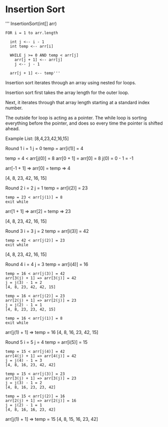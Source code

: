 # Insertion Sort

'''
 InsertionSort(int[] arr)

    FOR i = 1 to arr.length

      int j <-- i - 1
      int temp <-- arr[i]

      WHILE j >= 0 AND temp < arr[j]
        arr[j + 1] <-- arr[j]
        j <-- j - 1

      arr[j + 1] <-- temp'''

Insertion sort iterates through an array using nested for loops.

Insertion sort first takes the array length for the outer loop.

Next, it iterates through that array length starting at a standard index number.

The outside for loop is acting as a pointer. The while loop is sorting everything before the pointer, and does so every time the pointer is shifted ahead.

Example List:
[8,4,23,42,16,15]

Round 1
i = 1
j = 0
temp = arr[i(1)] = 4

temp = 4 < arr[j(0)] = 8
    arr[0 + 1] = arr[0] = 8
    j(0) = 0 - 1  = -1

arr[-1 + 1] =>  arr[0] = temp => 4

[4, 8, 23, 42, 16, 15]

Round 2
i = 2
j = 1
temp = arr[i(2)] = 23

    temp = 23 < arr[j(1)] = 8
    exit while

arr[1 + 1] => arr[2] = temp => 23

[4, 8, 23, 42, 16, 15]

Round 3
i = 3
j = 2
temp = arr[i(3)] = 42

    temp = 42 < arr[j(2)] = 23
    exit while
[4, 8, 23, 42, 16, 15]

Round 4
i = 4
j = 3
temp = arr[i(4)] = 16

    temp = 16 < arr[j(3)] = 42
    arr[3(j) + 1] => arr[3(j)] = 42
    j = j(3) - 1 = 2
    [4, 8, 23, 42, 42, 15]

    temp = 16 < arr[j(2)] = 23
    arr[2(j) + 1] => arr[2(j)] = 23
    j = j(2) - 1 = 1
    [4, 8, 23, 23, 42, 15]

    temp = 16 < arr[j(1)] = 8
    exit while

arr[j(1) + 1] => temp = 16
[4, 8, 16, 23, 42, 15]

Round 5
i = 5
j = 4
temp = arr[i(5)] = 15

    temp = 15 < arr[j(4)] = 42
    arr[4(j) + 1] => arr[4(j)] = 42
    j = j(4) - 1 = 3
    [4, 8, 16, 23, 42, 42]

    temp = 15 < arr[j(3)] = 23
    arr[3(j) + 1] => arr[3(j)] = 23
    j = j(3) - 1 = 2
    [4, 8, 16, 23, 23, 42]

    temp = 15 < arr[j(2)] = 16
    arr[2(j) + 1] => arr[2(j)] = 16
    j = j(2) - 1 = 1
    [4, 8, 16, 16, 23, 42]

arr[j(1) + 1] => temp = 15
[4, 8, 15, 16, 23, 42]
